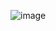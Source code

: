 ![image](https://user-images.githubusercontent.com/101138037/226740912-9923083d-aa66-43d2-8a59-c385defbcac5.png)

